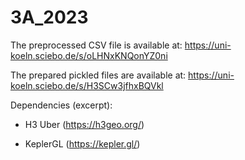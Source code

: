 # 3A_2023

The preprocessed CSV file is available at: https://uni-koeln.sciebo.de/s/oLHNxKNQonYZ0ni

The prepared pickled files are available at: https://uni-koeln.sciebo.de/s/H3SCw3jfhxBQVkl

Dependencies (excerpt):

* H3 Uber (https://h3geo.org/)

* KeplerGL (https://kepler.gl/)

